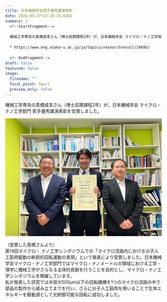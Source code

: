 ```yaml
---
title: 日本機械学会若手優秀講演表彰
date: 2024-03-27T13:18:22.648Z
summary: |-
  <!--StartFragment-->

  機械工学専攻の髙橋成享さん（博士前期課程2年）が、日本機械学会 マイクロ・ナノ工学部門 若手優秀講演表彰を受賞しました。

  * https://www.eng.osaka-u.ac.jp/ja/topics/researchresult/19695/

  <!--EndFragment-->
draft: false
featured: false
image:
  filename: ""
  focal_point: Smart
  preview_only: false
---
```

<!--StartFragment-->

機械工学専攻の髙橋成享さん（博士前期課程2年）が、日本機械学会 マイクロ・ナノ工学部門 若手優秀講演表彰を受賞しました。

<!--EndFragment-->

![](img_1681_anonymous-1024x768.jpg)

<!--StartFragment-->

（受賞した髙橋さんより）\
第14回マイクロ・ ナノ工学シンポジウムでの「マイクロ流路内における分子人工筋肉駆動の断続的回転運動の実現」という発表により受賞しました。日本機械学会マイクロ・ナノ工学部門ではマイクロ・ナノメートルの領域における工学・理学に機械工学がさらなる主体的貢献を行うことを目的とし、マイクロ・ナノ工学シンポジウムを開催しています。\
私が発表した研究では半径が500µm以下の回転機構を1つのマイクロ流路の中で部品の製作から組み立てまでを行い、さらに分子人工筋肉を用いることで生体エネルギーを駆動源として光制御可能な回転に成功しました。

<!--EndFragment-->